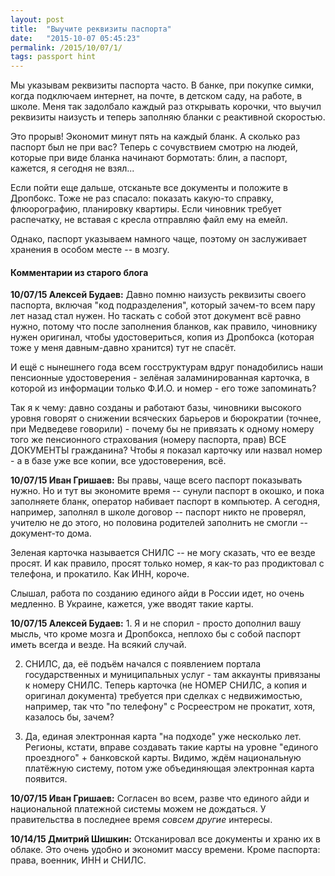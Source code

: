 ```yaml
---
layout: post
title:  "Выучите реквизиты паспорта"
date:   "2015-10-07 05:45:23"
permalink: /2015/10/07/1/
tags: passport hint
---
```


Мы указывам реквизиты паспорта часто. В банке, при покупке симки,
когда подключаем интернет, на почте, в детском саду, на работе, в
школе. Меня так задолбало каждый раз открывать корочки, что выучил
реквизиты наизусть и теперь заполняю бланки с реактивной скоростью.

Это прорыв! Экономит минут пять на каждый бланк. А сколько раз паспорт
был не при вас? Теперь с сочувствием смотрю на людей, которые при виде
бланка начинают бормотать: блин, а паспорт, кажется, я сегодня не
взял...

Если пойти еще дальше, отсканьте все документы и положите в
Дропбокс. Тоже не раз спасало: показать какую-то справку,
флюорографию, планировку квартиры. Если чиновник требует распечатку,
не вставая с кресла отправляю файл ему на емейл.

Однако, паспорт указываем намного чаще, поэтому он заслуживает
хранения в особом месте -- в мозгу.


#### Комментарии из старого блога


**10/07/15 Алексей Будаев:** Давно помню наизусть реквизиты своего
  паспорта, включая "код подразделения", который зачем-то всем пару
  лет назад стал нужен. Но таскать с собой этот документ всё равно
  нужно, потому что после заполнения бланков, как правило, чиновнику
  нужен оригинал, чтобы удостовериться, копия из Дропбокса (которая
  тоже у меня давным-давно хранится) тут не спасёт.

И ещё с нынешнего года всем госструктурам вдруг понадобились наши
пенсионные удостоверения - зелёная заламинированная карточка, в
которой из информации только Ф.И.О. и номер - его тоже запоминать?

Так я к чему: давно созданы и работают базы, чиновники высокого уровня
говорят о снижении всяческих барьеров и бюрократии (точнее, при
Медведеве говорили) - почему бы не привязать к одному номеру того же
пенсионного страхования (номеру паспорта, прав) ВСЕ ДОКУМЕНТЫ
гражданина? Чтобы я показал карточку или назвал номер - а в базе уже
все копии, все удостоверения, всё.


**10/07/15 Иван Гришаев:** Вы правы, чаще всего паспорт показывать
  нужно. Но и тут вы экономите время -- сунули паспорт в окошко, и
  пока заполняете бланк, оператор набивает паспорт в компьютер. А
  сегодня, например, заполнял в школе договор -- паспорт никто не
  проверял, учителю не до этого, но половина родителей заполнить не
  смогли -- документ-то дома.

Зеленая карточка называется СНИЛС -- не могу сказать, что ее везде
просят. И как правило, просят только номер, я как-то раз продиктовал с
телефона, и прокатило. Как ИНН, короче.

Слышал, работа по созданию единого айди в России идет, но очень
медленно. В Украине, кажется, уже вводят такие карты.


**10/07/15 Алексей Будаев:** 1. Я и не спорил - просто дополнил вашу
  мысль, что кроме мозга и Дропбокса, неплохо бы с собой паспорт иметь
  всегда и везде. На всякий случай.

2. СНИЛС, да, её подъём начался с появлением портала государственных и
   муниципальных услуг - там аккаунты привязаны к номеру СНИЛС. Теперь
   карточка (не НОМЕР СНИЛС, а копия и оригинал документа) требуется
   при сделках с недвижимостью, например, так что "по телефону" с
   Росреестром не прокатит, хотя, казалось бы, зачем?

3. Да, единая электронная карта "на подходе" уже несколько
   лет. Регионы, кстати, вправе создавать такие карты на уровне
   "единого проездного" + банковской карты. Видимо, ждём национальную
   платёжную систему, потом уже объединяющая электронная карта
   появится.


**10/07/15 Иван Гришаев:** Согласен во всем, разве что единого айди и
  национальной платежной системы можем не дождаться. У правительства в
  последнее время *совсем другие* интересы.


**10/14/15 Дмитрий Шишкин:** Отсканировал все документы и храню их в
  облаке. Это очень удобно и экономит массу времени. Кроме паспорта:
  права, военник, ИНН и СНИЛС.
